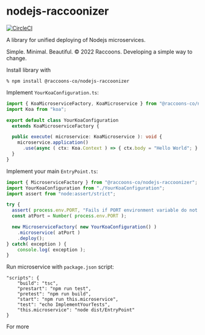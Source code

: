 # nodejs-raccoonizer

[![CircleCI](https://dl.circleci.com/status-badge/img/gh/raccoons-co/nodejs-raccoonizer/tree/main.svg?style=svg)](https://dl.circleci.com/status-badge/redirect/gh/raccoons-co/nodejs-raccoonizer/tree/main)

A library for unified deploying of Nodejs microservices.

Simple. Minimal. Beautiful.
© 2022 Raccoons. Developing a simple way to change.

Install library with
```shell
% npm install @raccoons-co/nodejs-raccoonizer
```

Implement `YourKoaConfiguration.ts`:
```typescript
import { KoaMicroserviceFactory, KoaMicroservice } from "@raccoons-co/nodejs-raccoonizer";
import Koa from "koa";

export default class YourKoaConfiguration
  extends KoaMicroserviceFactory {

  public execute( microservice: KoaMicroservice ): void {
    microservice.application()
      .use(async ( ctx: Koa.Context ) => { ctx.body = "Hello World"; } );
  }
}
```
Implement your main `EntryPoint.ts`:
```typescript
import { MicroserviceFactory } from "@raccoons-co/nodejs-raccoonizer";
import YourKoaConfiguration from "./YourKoaConfiguration";
import assert from "node:assert/strict";

try {
  assert( process.env.PORT, "Fails if PORT environment variable do not exist." );
  const atPort = Number( process.env.PORT );

  new MicroserviceFactory( new YourKoaConfiguration() )
    .microservice( atPort )
    .deploy();
} catch( exception ) {
    console.log( exception );
}
```
Run microservice with `package.json` script:
```
"scripts": {
    "build": "tsc",
    "prestart": "npm run test",
    "pretest": "npm run build",
    "start": "npm run this.microservice",
    "test": "echo ImplementYourTests",
    "this.microservice": "node dist/EntryPoint"
}
```

For more